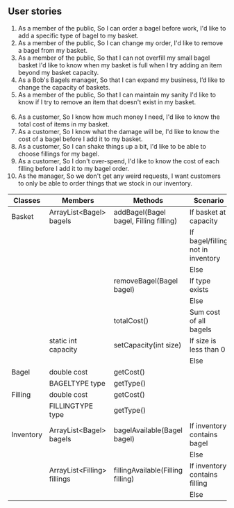 ## User stories
1. As a member of the public,
   So I can order a bagel before work,
   I'd like to add a specific type of bagel to my basket.
2. As a member of the public,
   So I can change my order,
   I'd like to remove a bagel from my basket.
3. As a member of the public,
   So that I can not overfill my small bagel basket
   I'd like to know when my basket is full when I try adding an item beyond my basket capacity.
4. As a Bob's Bagels manager,
   So that I can expand my business,
   I’d like to change the capacity of baskets.
5. As a member of the public,
   So that I can maintain my sanity
   I'd like to know if I try to remove an item that doesn't exist in my basket.
</br></br>
6. As a customer, 
   So I know how much money I need,
   I'd like to know the total cost of items in my basket.
7. As a customer,
   So I know what the damage will be,
   I'd like to know the cost of a bagel before I add it to my basket.
8. As a customer,
   So I can shake things up a bit,
   I'd like to be able to choose fillings for my bagel.
9. As a customer,
   So I don't over-spend,
   I'd like to know the cost of each filling before I add it to my bagel order.
10. As the manager,
   So we don't get any weird requests,
   I want customers to only be able to order things that we stock in our inventory.

| Classes   | Members                      | Methods                                | Scenario                          | Output      |
|-----------|------------------------------|----------------------------------------|-----------------------------------|-------------|
| Basket    | ArrayList\<Bagel> bagels     | addBagel(Bagel bagel, Filling filling) | If basket at capacity             | false       |
|           |                              |                                        | If bagel/filling not in inventory | false       |
|           |                              |                                        | Else                              | true        |
|           |                              | removeBagel(Bagel bagel)               | If type exists                    | true        |
|           |                              |                                        | Else                              | false       |
|           |                              | totalCost()                            | Sum cost of all bagels            | double      |
|           | static int capacity          | setCapacity(int size)                  | If size is less than 0            | false       |
|           |                              |                                        | Else                              | true        |
| Bagel     | double cost                  | getCost()                              |                                   | double      |
|           | BAGELTYPE type               | getType()                              |                                   | BAGELTYPE   |
| Filling   | double cost                  | getCost()                              |                                   | double      |
|           | FILLINGTYPE type             | getType()                              |                                   | FILLINGTYPE |
| Inventory | ArrayList\<Bagel> bagels     | bagelAvailable(Bagel bagel)            | If inventory contains bagel       | true        |
|           |                              |                                        | Else                              | false       |
|           | ArrayList\<Filling> fillings | fillingAvailable(Filling filling)      | If inventory contains filling     | true        |
|           |                              |                                        | Else                              | false       |
